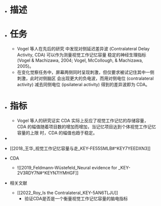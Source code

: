 - # 描述
- # 任务
	- Vogel 等人在先后的研究 中发现对侧延迟差异波 (Contralateral Delay Activity, CDA) 可以作为测量视觉工作记忆容量 稳定的神经生理指标 (Vogel & Machizawa, 2004; Vogel, McCollough, & Machizawa, 2005)。
	- 在变化觉察任务中，屏幕两侧同时呈现刺激，但仅要求被试记住其中一侧刺激，此时对侧脑区 会出现更大的负电波，而用对侧电位 (contralateral activity) 减去同侧电位 (ipsilateral activity) 得到的差异波即为 CDA。
- # 指标
	- Vogel 等人的研究证实 CDA 实际上反应了视觉工作记忆的存储容量，CDA 的幅值随着项目数的增加而增加，当记忆项目达到个体视觉工作记忆容量的上限 时，CDA 的幅值也趋于稳定。
- 
- [[2018_王华_视觉工作记忆容量与走_KEY-FE55SMLB#^KEY7YEEDXN3]]
- CDA
	- ![[2019_Feldmann-Wüstefeld_Neural evidence for _KEY-2V3RDY7N#^KEYN7IYMHGF]]

- 相关文献
	- [[2022_Roy_Is the Contralateral_KEY-5AN6TLJU]]
		- 验证CDA是否是一个衡量视觉工作记忆容量的脑电指标